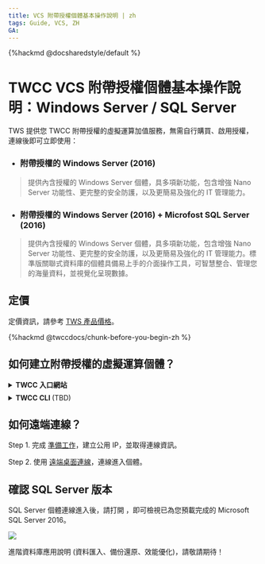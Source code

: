 ```yaml
---
title: VCS 附帶授權個體基本操作說明 | zh
tags: Guide, VCS, ZH
GA:
---
```


{%hackmd @docsharedstyle/default %}

# TWCC VCS 附帶授權個體基本操作說明：Windows Server / SQL Server

TWS 提供您 TWCC 附帶授權的虛擬運算加值服務，無需自行購買、啟用授權，連線後即可立即使用：

- ### 附帶授權的 Windows Server (2016)
> 提供內含授權的 Windows Server 個體，具多項新功能，包含增強 Nano Server 功能性、更完整的安全防護，以及更簡易及強化的 IT 管理能力。
- ### 附帶授權的 Windows Server (2016) +  Microfost SQL Server (2016)
> 提供內含授權的 Windows Server 個體，具多項新功能，包含增強 Nano Server 功能性、更完整的安全防護，以及更簡易及強化的 IT 管理能力。標準版關聯式資料庫的個體具備易上手的介面操作工具，可智慧整合、管理您的海量資料，並視覺化呈現數據。

## 定價

定價資訊，請參考 [TWS 產品價格](https://man.twcc.ai/@twsdocs/pricing-zh)。

{%hackmd @twccdocs/chunk-before-you-begin-zh %}



## 如何建立附帶授權的虛擬運算個體？

<details class="docspoiler">

<summary><b>TWCC 入口網站</b></summary>

<br>

建立步驟請參考 [建立 Windows 虛擬運算個體](https://man.twcc.ai/@twccdocs/doc-vcs-main-zh/https%3A%2F%2Fman.twcc.ai%2F%40twccdocs%2Fguide-vcs-create-zh#%E5%BB%BA%E7%AB%8B-Windows-%E5%80%8B%E9%AB%94)，僅選擇映像檔的步驟需：

- **附帶授權的 Windows Server (2016)**：請選擇 **`Windows Server with License`**

> ![](https://cos.twcc.ai/SYS-MANUAL/uploads/upload_285968781384c82250b9daa99b8c5bb3.png)


- **附帶授權的 Windows Server +  Microfost SQL Server (2016)**：請選擇 **`SQL Server with License`**

> ![](https://cos.twcc.ai/SYS-MANUAL/uploads/upload_1cdbfe2aa34439828937722b4e1c6c95.png)

依序完成步驟即可快速建立附帶授權的個體。


</details>

<!-- Space -->

<div style="height:8px"></div>

<!-- 2. start -->

<details class="docspoiler">

<summary><b>TWCC CLI </b>(TBD)</summary>

<br>

</details>

## 如何遠端連線？

Step 1. 完成 [準備工作](https://man.twcc.ai/@twccdocs/doc-vcs-main-zh/https%3A%2F%2Fman.twcc.ai%2F%40twccdocs%2Fvcs-guide-connect-prerequisite-zh)，建立公用 IP，並取得連線資訊。

Step 2. 使用 [遠端桌面連線](https://man.twcc.ai/@twccdocs/doc-vcs-main-zh/https%3A%2F%2Fman.twcc.ai%2F%40twccdocs%2Fvcs-guide-connect-to-windows-from-windows-zh)，連線進入個體。

## 確認 SQL Server 版本

SQL Server 個體連線進入後，請打開 <i class="fa fa-windows" aria-hidden="true"></i>，即可檢視已為您預載完成的 Microsoft SQL Server 2016。


![](https://cos.twcc.ai/SYS-MANUAL/uploads/upload_f33ed3c88ede57b37df1a796479b5517.png)


進階資料庫應用說明 (資料匯入、備份還原、效能優化)，請敬請期待！